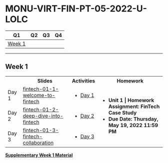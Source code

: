# MONU-VIRT-FIN-PT-05-2022-U-LOLC

|Q1|Q2|Q3|Q4|
|--|--|--|--|
| [Week 1](#week-1) || ||


****

## Week 1
 <table>
  <tr>
    <th></th>
    <th>Slides</th>
    <th>Activities</th>
    <th>Homework</th>
  </tr>
  <tr>
    <td rowspan="2">Day 1</td>
  </tr>
  <tr>
    <td><a href="https://monash.bootcampcontent.com/monash-coding-bootcamp/monu-virt-fin-11-2021-u-c/-/blob/master/Lesson%20Slides/Week%201/fintech-01-1-welcome-to-fintech-v1.0.0.pdf">fintech-01-1-welcome-to-fintech</a></td>
    <td>
        <ul>
            <li><a href="https://monash.bootcampcontent.com/monash-coding-bootcamp/monu-virt-fin-11-2021-u-c/-/tree/master/Activities/Week%201/1">Day 1</a></li>
        </ul>
    </td>
    <td rowspan="5">
        <ul>
            <li><strong>Unit 1 | Homework Assignment: FinTech Case Study</strong></li>
            <li><strong>Due Date: Thursday, May 19, 2022 11:59 PM</strong></li>
        </ul>
    </td>
  </tr>
  <tr>
    <td rowspan="2">Day 2</td>
  </tr>
  <tr>
    <td><a href="https://monash.bootcampcontent.com/monash-coding-bootcamp/monu-virt-fin-11-2021-u-c/blob/master/Lesson%20Slides/Week%201/fintech-01-2-deep-dive-into-fintech.pdf">fintech-01-2-deep-dive-into-fintech</a></td>
    <td>
        <ul>
            <li><a href="https://monash.bootcampcontent.com/monash-coding-bootcamp/monu-virt-fin-11-2021-u-c/-/tree/master/Activities/Week%201/2">Day 2</a></li>
        </ul>
    </td>

  </tr>
  <tr>
    <td rowspan="2">Day 3</td>

  </tr>
  <tr>
    <td><a href="https://monash.bootcampcontent.com/monash-coding-bootcamp/monu-virt-fin-11-2021-u-c/-/blob/master/Lesson%20Slides/Week%201/fintech-01-3-fintech-collaboration.pdf">fintech-01-3-fintech-collaboration</a></td>
    <td>
        <ul>
            <li><a href="https://monash.bootcampcontent.com/monash-coding-bootcamp/monu-virt-fin-11-2021-u-c/-/tree/master/Activities/Week%201/3">Day 3</a></li>    
        </ul>
    </td>
  </tr>
</table> 
<p>
  <a href="https://monash.bootcampcontent.com/monash-coding-bootcamp/monu-virt-fin-11-2021-u-c/-/tree/master/Supplementary%20Material/Week%201"><strong>Supplementary Week 1 Material</strong></a> 
</p>

